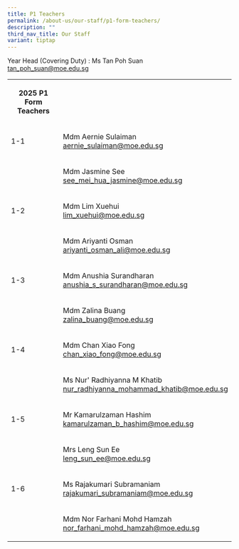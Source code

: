 ```yaml
---
title: P1 Teachers
permalink: /about-us/our-staff/p1-form-teachers/
description: ""
third_nav_title: Our Staff
variant: tiptap
---
```

<p>Year Head (Covering Duty) : Ms Tan Poh Suan
<br><a href="mailto:tan_poh_suan@moe.edu.sg" rel="noopener noreferrer nofollow" target="_blank">tan_poh_suan@moe.edu.sg</a>
<br>
</p>
<table style="minWidth: 50px">
<colgroup>
<col>
<col>
</colgroup>
<tbody>
<tr>
<th rowspan="1" colspan="1">
<p>2025 P1 Form Teachers</p>
</th>
<th rowspan="1" colspan="1">
<p></p>
</th>
</tr>
<tr>
<td rowspan="1" colspan="1">
<p>1-1</p>
</td>
<td rowspan="1" colspan="1">
<p>Mdm Aernie Sulaiman
<br><a href="mailto:aernie_sulaiman@moe.edu.sg" rel="noopener noreferrer nofollow" target="_blank">aernie_sulaiman@moe.edu.sg</a>
</p>
</td>
</tr>
<tr>
<td rowspan="1" colspan="1">
<p></p>
</td>
<td rowspan="1" colspan="1">
<p>Mdm Jasmine See
<br><a href="mailto:see_mei_hua_jasmine@moe.edu.sg" rel="noopener noreferrer nofollow" target="_blank">see_mei_hua_jasmine@moe.edu.sg</a>
</p>
</td>
</tr>
<tr>
<td rowspan="1" colspan="1">
<p>1-2</p>
</td>
<td rowspan="1" colspan="1">
<p>Mdm Lim Xuehui
<br><a href="mailto:lim_xuehui@moe.edu.sg" rel="noopener noreferrer nofollow" target="_blank">lim_xuehui@moe.edu.sg</a>
</p>
</td>
</tr>
<tr>
<td rowspan="1" colspan="1">
<p></p>
</td>
<td rowspan="1" colspan="1">
<p>Mdm Ariyanti Osman
<br><a href="mailto:ariyanti_osman_ali@moe.edu.sg" rel="noopener noreferrer nofollow" target="_blank">ariyanti_osman_ali@moe.edu.sg</a>
</p>
</td>
</tr>
<tr>
<td rowspan="1" colspan="1">
<p>1-3</p>
</td>
<td rowspan="1" colspan="1">
<p>Mdm Anushia Surandharan
<br><a href="mailto:anushia_s_surandharan@moe.edu.sg" rel="noopener noreferrer nofollow" target="_blank">anushia_s_surandharan@moe.edu.sg</a>
</p>
</td>
</tr>
<tr>
<td rowspan="1" colspan="1">
<p></p>
</td>
<td rowspan="1" colspan="1">
<p>Mdm Zalina Buang
<br><a href="mailto:zalina_buang@moe.edu.sg" rel="noopener noreferrer nofollow" target="_blank">zalina_buang@moe.edu.sg</a>
</p>
</td>
</tr>
<tr>
<td rowspan="1" colspan="1">
<p>1-4</p>
</td>
<td rowspan="1" colspan="1">
<p>Mdm Chan Xiao Fong
<br><a href="mailto:chan_xiao_fong@moe.edu.sg" rel="noopener noreferrer nofollow" target="_blank">chan_xiao_fong@moe.edu.sg</a>
</p>
</td>
</tr>
<tr>
<td rowspan="1" colspan="1">
<p></p>
</td>
<td rowspan="1" colspan="1">
<p>Ms Nur' Radhiyanna M Khatib
<br><a href="mailto:nur_radhiyanna_mohammad_khatib@moe.edu.sg" rel="noopener noreferrer nofollow" target="_blank">nur_radhiyanna_mohammad_khatib@moe.edu.sg</a>
</p>
</td>
</tr>
<tr>
<td rowspan="1" colspan="1">
<p>1-5</p>
</td>
<td rowspan="1" colspan="1">
<p>Mr Kamarulzaman Hashim
<br><a href="mailto:kamarulzaman_b_hashim@moe.edu.sg" rel="noopener noreferrer nofollow" target="_blank">kamarulzaman_b_hashim@moe.edu.sg</a>
</p>
</td>
</tr>
<tr>
<td rowspan="1" colspan="1">
<p></p>
</td>
<td rowspan="1" colspan="1">
<p>Mrs Leng Sun Ee
<br><a href="mailto:leng_sun_ee@moe.edu.sg" rel="noopener noreferrer nofollow" target="_blank">leng_sun_ee@moe.edu.sg</a>
</p>
</td>
</tr>
<tr>
<td rowspan="1" colspan="1">
<p>1-6</p>
</td>
<td rowspan="1" colspan="1">
<p>Ms Rajakumari Subramaniam
<br><a href="mailto:rajakumari_subramaniam@moe.edu.sg" rel="noopener noreferrer nofollow" target="_blank">rajakumari_subramaniam@moe.edu.sg</a>
</p>
</td>
</tr>
<tr>
<td rowspan="1" colspan="1">
<p></p>
</td>
<td rowspan="1" colspan="1">
<p>Mdm Nor Farhani Mohd Hamzah
<br><a href="mailto:nor_farhani_mohd_hamzah@moe.edu.sg" rel="noopener noreferrer nofollow" target="_blank">nor_farhani_mohd_hamzah@moe.edu.sg</a>
</p>
</td>
</tr>
</tbody>
</table>
<p></p>